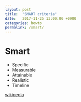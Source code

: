 ```yaml
---
layout: post
title:  "SMART criteria"
date:   2017-11-25 13:00:00 +0900
categories: howto
permalink: /smart/
---
```


# Smart

- Specific
- Measurable
- Attainable
- Realistic
- Timeline

[wikipedia](https://en.wikipedia.org/wiki/SMART_criteria)
